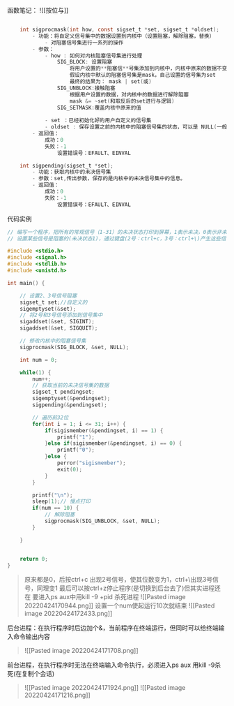 函数笔记：
![[按位与]]
```c

    int sigprocmask(int how, const sigset_t *set, sigset_t *oldset);
        - 功能：将自定义信号集中的数据设置到内核中（设置阻塞，解除阻塞，替换）
	        - 对阻塞信号集进行一系列的操作
        - 参数：
            - how : 如何对内核阻塞信号集进行处理
                SIG_BLOCK: 设置阻塞
	                将用户设置的**阻塞信**号集添加到内核中，内核中原来的数据不变
                    假设内核中默认的阻塞信号集是mask，自己设置的信号集为set
                    最终的结果为： mask | set(或)
                SIG_UNBLOCK:接触阻塞
	                根据用户设置的数据，对内核中的数据进行解除阻塞
                    mask &= ~set(和取反后的set进行与逻辑)
                SIG_SETMASK:覆盖内核中原来的值
            
            - set ：已经初始化好的用户自定义的信号集
            - oldset : 保存设置之前的内核中的阻塞信号集的状态，可以是 NULL(一般不使用)
        - 返回值：
            成功：0
            失败：-1
                设置错误号：EFAULT、EINVAL

    int sigpending(sigset_t *set);
        - 功能：获取内核中的未决信号集
        - 参数：set,传出参数，保存的是内核中的未决信号集中的信息。
        - 返回值：
            成功：0
            失败：-1
                设置错误号：EFAULT、EINVAL


```
代码实例
```c
// 编写一个程序，把所有的常规信号（1-31）的未决状态打印到屏幕，1表示未决，0表示非未决
// 设置某些信号是阻塞的(未决状态1)，通过键盘(2号：ctrl+c，3号：ctrl+\)产生这些信号

#include <stdio.h>
#include <signal.h>
#include <stdlib.h>
#include <unistd.h>

int main() {

    // 设置2、3号信号阻塞
    sigset_t set;//自定义的 
    sigemptyset(&set);
    // 将2号和3号信号添加到信号集中
    sigaddset(&set, SIGINT);
    sigaddset(&set, SIGQUIT);

    // 修改内核中的阻塞信号集
    sigprocmask(SIG_BLOCK, &set, NULL);

    int num = 0;

    while(1) {
        num++;
        // 获取当前的未决信号集的数据
        sigset_t pendingset;
        sigemptyset(&pendingset);
        sigpending(&pendingset);

        // 遍历前32位
        for(int i = 1; i <= 31; i++) {
            if(sigismember(&pendingset, i) == 1) {
                printf("1");
            }else if(sigismember(&pendingset, i) == 0) {
                printf("0");
            }else {
                perror("sigismember");
                exit(0);
            }
        }

        printf("\n");
        sleep(1);// 慢点打印
        if(num == 10) {
            // 解除阻塞
            sigprocmask(SIG_UNBLOCK, &set, NULL);
        }

    }


    return 0;
}

```
>原来都是0，后按ctrl+c 出现2号信号，使其位数变为1，ctrl+\出现3号信号，同理变1
>最后可以按ctrl+z停止程序(是切换到后台去了)但其实进程还在
>要进入ps aux中用kill -9 +pid 杀死进程
>![[Pasted image 20220424170944.png]]
>设置一个num使起运行10次就结束
>![[Pasted image 20220424172433.png]]


后台进程：在执行程序时后边加个&，当前程序在终端运行，但同时可以给终端输入命令输出内容
>![[Pasted image 20220424171708.png]]

前台进程，在执行程序时无法在终端输入命令执行，必须进入ps aux 用kill -9杀死(在复制个会话)

>![[Pasted image 20220424171924.png]]
> ![[Pasted image 20220424171216.png]]